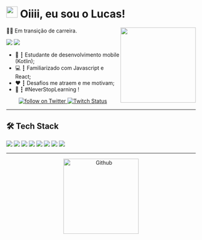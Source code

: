 <h1><img src="https://emojis.slackmojis.com/emojis/images/1563481442/6026/meow_sip.png?1563481442" width="30"/> Oiiii, eu sou o Lucas!</h1>

<img align='right' src='https://media.tenor.com/images/5e43669b9573fea08ede20a5bbbbe2df/tenor.gif' width='200'>

👨‍💻 Em transição de carreira.

<a href="https://linkedin.com/in/lucaselielrodrigues"><img src="https://img.shields.io/badge/linkedin-0077B5.svg?style=for-the-badge&logo=linkedin&logoColor=white"></a>
<a href="mailto:lucaselielrodriguess@gmail.com"><img src="https://img.shields.io/badge/e‑mail-D14836.svg?style=for-the-badge&logo=GMail&logoColor=white"></a>

<ul>
   <li>📱 ┇ Estudante de desenvolvimento mobile (Kotlin);</li>
  <li>💻 ┇ Familiarizado com Javascript e React;</li>   
  <li>❤️ ┇ Desafios me atraem e me motivam;</li>
  <li>🚀 ┇ #NeverStopLearning !
</ul>

<div align="center">
    <a href="https://twitter.com/intent/follow?screen_name=rwdrigs">
        <img src="https://img.shields.io/twitter/follow/rwdrigs?style=social&logo=twitter"
        alt="follow on Twitter">
    </a>
    <a href="https://www.twitch.tv/lucas7ven">
    <img alt="Twitch Status" src="https://img.shields.io/twitch/status/lucas7ven?style=social">
    </a>
</div>

---

## 🛠 Tech Stack

  <img src="https://img.shields.io/badge/JavaScript-F7DF1E?style=for-the-badge&logo=javascript&logoColor=black"></img>
  <img src="https://img.shields.io/badge/kotlin%20-%23806ee3.svg?&style=for-the-badge&logo=kotlin&logoColor=%23fafafa"/>
  <img src="https://img.shields.io/badge/HTML5-E34F26?style=for-the-badge&logo=html5&logoColor=white"></img>
  <img src="https://img.shields.io/badge/CSS3-1572B6?style=for-the-badge&logo=css3&logoColor=white"></img>
  <img src="https://img.shields.io/badge/Node.js-43853D?style=for-the-badge&logo=node.js&logoColor=white"></img>
  <img src="https://img.shields.io/badge/Bootstrap-563D7C?style=for-the-badge&logo=bootstrap&logoColor=white"></img>
  <img src="https://img.shields.io/badge/git%20-%23F05033.svg?&style=for-the-badge&logo=git&logoColor=white"/>
  <img src="https://img.shields.io/badge/github%20-%23121011.svg?&style=for-the-badge&logo=github&logoColor=white"/>
  
---
  
  <div align="center">
    <a href="https://github.com/rwdrigs">
        <img height="200em" src="https://github-readme-stats.vercel.app/api?username=rwdrigs&&show_icons=true&line_height=27&count_private=true&theme=midnight-purple"
        alt="Github">
    </a></div>
